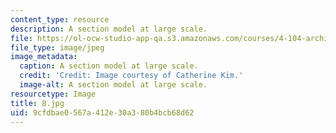 ```yaml
---
content_type: resource
description: A section model at large scale.
file: https://ol-ocw-studio-app-qa.s3.amazonaws.com/courses/4-104-architecture-studio-intentions-spring-2005/9cfdbae0567a412e30a380b4bcb68d62_8.jpg
file_type: image/jpeg
image_metadata:
  caption: A section model at large scale.
  credit: 'Credit: Image courtesy of Catherine Kim.'
  image-alt: A section model at large scale.
resourcetype: Image
title: 8.jpg
uid: 9cfdbae0-567a-412e-30a3-80b4bcb68d62
---
```

